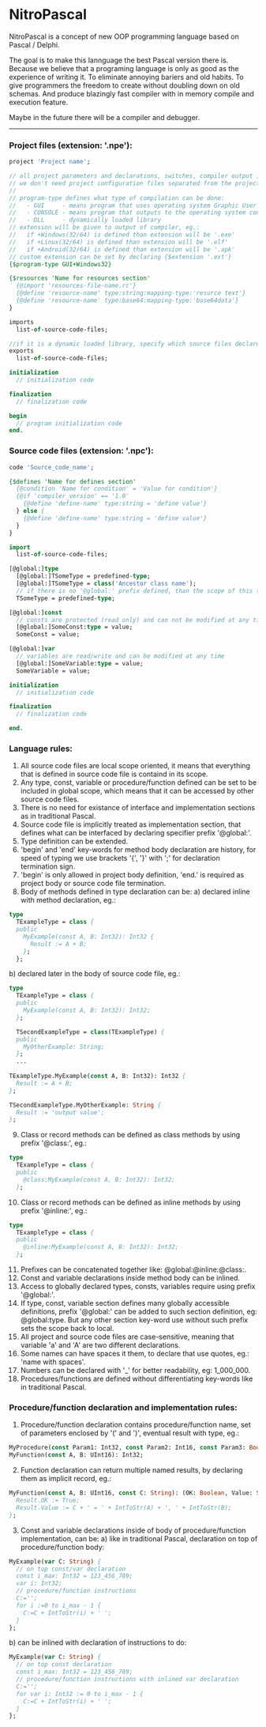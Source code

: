# NitroPascal
NitroPascal is a concept of new OOP programming language based on Pascal / Delphi.

The goal is to make this lannguage the best Pascal version there is.
Because we believe that a programing language is only as good as the experience of writing it.
To eliminate annoying bariers and old habits.
To give programmers the freedom to create without doubling down on old schemas.
And produce blazingly fast compiler with in memory compile and execution feature.

Maybe in the future there will be a compiler and debugger.

---

### Project files (extension: '.npe'):

```Pascal
project 'Project name';

// all project parameters and declarations, switches, compiler output instructions goes right in this file,
// we don't need project configuration files separated from the project itself.
//
// program-type defines what type of compilation can be done:
//   - GUI     - means program that uses operating system Graphic User Interface like in eg.: Windows,
//   - CONSOLE - means program that outputs to the operating system console (if available),
//   - DLL     - dynamically loaded library
// extension will be given to output of compiler, eg.:
//   if +Windows(32/64) is defined than extension will be '.exe'
//   if +Linux(32/64) is defined than extension will be '.elf'
//   if +Android(32/64) is defined than extension will be '.apk'
// custom extension can be set by declaring {$extension '.ext'}
{$program-type GUI+Windows32}

{$resources 'Name for resources section'
  {@import 'resources-file-name.rc'}
  {@define 'resource-name' type:string:mapping-type:'resurce text'}
  {@define 'resource-name' type:base64:mapping-type:'base64data'}
}

imports
  list-of-source-code-files;

//if it is a dynamic loaded library, specify which source files declare exported code
exports
  list-of-source-code-files;

initialization
  // initialization code

finalization
  // finalization code

begin
  // program initialization code
end.
```

### Source code files (extension: '.npc'):

```Pascal
code 'Source_code_name';

{$defines 'Name for defines section'
  {@condition 'Name for condition' = 'Value for condition'}
  {@if 'compiler_version' == '1.0'
    {@define 'define-name' type:string = 'define value'}
  } else {
    {@define 'define-name' type:string = 'define value'}
  }
}

import
  list-of-source-code-files;

[@global:]type
  [@global:]TSomeType = predefined-type; 
  [@global:]TSomeType = class('Ancestor class name');
  // if there is no '@global:' prefix defined, than the scope of this type is local for the source code file;
  TSomeType = predefined-type; 

[@global:]const
  // consts are protected (read only) and can not be modified at any time
  [@global:]SomeConst:type = value;
  SomeConst = value;

[@global:]var
  // variables are read/write and can be modified at any time
  [@global:]SomeVariable:type = value;
  SomeVariable = value;

initialization
  // initialization code

finalization
  // finalization code

end.
```

### Language rules:

1. All source code files are local scope oriented, it means that everything that is defined in source code file is containd in its scope.
2. Any type, const, variable or procedure/function defined can be set to be included in global scope, which means that it can be accessed by other source code files.
3. There is no need for existance of interface and implementation sections as in traditional Pascal.
4. Source code file is implicitly treated as implementation section, that defines what can be interfaced by declaring specifier prefix '@global:'.
5. Type definition can be extended.
6. 'begin' and 'end' key-words for method body declaration are history, for speed of typing we use brackets '{', '}' with ';' for declaration termination sign.
7. 'begin' is only allowed in project body definition, 'end.' is required as project body or source code file termination.
8. Body of methods defined in type declaration can be:
   a) declared inline with method declaration, eg.:
```Pascal
type
  TExampleType = class {
  public
    MyExample(const A, B: Int32): Int32 {
      Result := A + B;
    };
  };
```
   b) declared later in the body of source code file, eg.:
```Pascal
type
  TExampleType = class {
  public
    MyExample(const A, B: Int32): Int32;
  };

  TSecondExampleType = class(TExampleType) {
  public
    MyOtherExample: String;
  };
  ...
   
TExampleType.MyExample(const A, B: Int32): Int32 {
  Result := A + B;
};

TSecondExampleType.MyOtherExample: String {
  Result := 'output value';
};
```
9. Class or record methods can be defined as class methods by using prefix '@class:', eg.:
```Pascal
type
  TExampleType = class {
  public
    @class:MyExample(const A, B: Int32): Int32;
  };
```
10. Class or record methods can be defined as inline methods by using prefix '@inline:', eg.:
```Pascal
type
  TExampleType = class {
  public
    @inline:MyExample(const A, B: Int32): Int32;
  };
```
11. Prefixes can be concatenated together like: @global:@inline:@class:.
12. Const and variable declarations inside method body can be inlined.
13. Access to globally declared types, consts, variables require using prefix '@global:'.
14. If type, const, variable section defines many globally accessible definitions, prefix '@global:' can be added to such section definition, eg: @global:type. But any other section key-word use without such prefix sets the scope back to local.
15. All project and source code files are case-sensitive, meaning that variable 'a' and 'A' are two different declarations.
16. Some names can have spaces it them, to declare that use quotes, eg.: 'name with spaces'.
17. Numbers can be declared with '_' for better readability, eg: 1_000_000.
18. Procedures/functions are defined without differentiating key-words like in traditional Pascal.

### Procedure/function declaration and implementation rules:

1. Procedure/function declaration contains procedure/function name, set of parameters enclosed by '(' and ')', eventual result with type, eg.:
```Pascal
MyProcedure(const Param1: Int32, const Param2: Int16, const Param3: Boolean, const Param4: String);
MyFunction(const A, B: UInt16): Int32;
```
2. Function declaration can return multiple named results, by declaring them as implicit record, eg.:
```Pascal
MyFunction(const A, B: UInt16, const C: String): (OK: Boolean, Value: String) {
  Result.OK := True;
  Result.Value := C + ' = ' + IntToStr(A) + ', ' + IntToStr(B);
};
```
3. Const and variable declarations inside of body of procedure/function implementation, can be:
   a) like in traditional Pascal, declaration on top of procedure/function body:
```Pascal
MyExample(var C: String) {
  // on top const/var declaration
  const i_max: Int32 = 123_456_789;
  var i: Int32;
  // procedure/function instructions
  C:='';
  for i :=0 to i_max - 1 {
    C:=C + IntToStr(i) + ' ';
  }
};
```
   b) can be inlined with declaration of instructions to do:
```Pascal
MyExample(var C: String) {
  // on top const declaration
  const i_max: Int32 = 123_456_789;
  // procedure/function instructions with inlined var declaration
  C:='';
  for var i: Int32 := 0 to i_max - 1 {
    C:=C + IntToStr(i) + ' ';
  }
};
```
